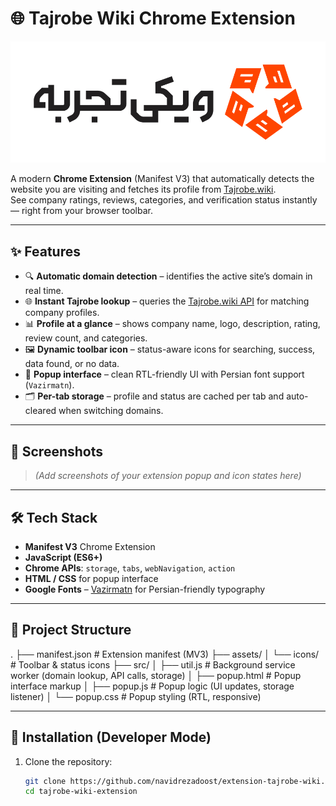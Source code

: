 # 🌐 Tajrobe Wiki Chrome Extension  
<img src="assets/icons/icon.png" alt="Tajrobe Wiki Logo" width="1000"/>

A modern **Chrome Extension** (Manifest V3) that automatically detects the website you are visiting and fetches its profile from [Tajrobe.wiki](https://tajrobe.wiki).  
See company ratings, reviews, categories, and verification status instantly — right from your browser toolbar.  

---

## ✨ Features  

- 🔍 **Automatic domain detection** – identifies the active site’s domain in real time.  
- 🌐 **Instant Tajrobe lookup** – queries the [Tajrobe.wiki API](https://tajrobe.wiki) for matching company profiles.  
- 📊 **Profile at a glance** – shows company name, logo, description, rating, review count, and categories.  
- 🖼 **Dynamic toolbar icon** – status-aware icons for searching, success, data found, or no data.  
- 📌 **Popup interface** – clean RTL-friendly UI with Persian font support (`Vazirmatn`).  
- 🗂 **Per-tab storage** – profile and status are cached per tab and auto-cleared when switching domains.  

---

## 📸 Screenshots  

> *(Add screenshots of your extension popup and icon states here)*  

---

## 🛠️ Tech Stack  

- **Manifest V3** Chrome Extension  
- **JavaScript (ES6+)**  
- **Chrome APIs**: `storage`, `tabs`, `webNavigation`, `action`  
- **HTML / CSS** for popup interface  
- **Google Fonts** – [Vazirmatn](https://fonts.google.com/specimen/Vazirmatn) for Persian-friendly typography  

---

## 📂 Project Structure  

.
├── manifest.json # Extension manifest (MV3)
├── assets/
│ └── icons/ # Toolbar & status icons
├── src/
│ ├── util.js # Background service worker (domain lookup, API calls, storage)
│ ├── popup.html # Popup interface markup
│ ├── popup.js # Popup logic (UI updates, storage listener)
│ └── popup.css # Popup styling (RTL, responsive)




---

## 🚀 Installation (Developer Mode)  

1. Clone the repository:  
   ```bash
   git clone https://github.com/navidrezadoost/extension-tajrobe-wiki.git
   cd tajrobe-wiki-extension
